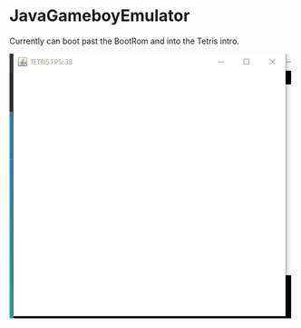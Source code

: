 # JavaGameboyEmulator

Currently can boot past the BootRom and into the Tetris intro.

![Demo](images/GameBoyEmu.gif)
 
